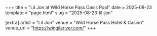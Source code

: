 +++
title = "Lil Jon at Wild Horse Pass Oasis Pool"
date = 2025-08-23
template = "page.html"
slug = "2025-08-23-lil-jon"

[extra]
artist = "Lil Jon"
venue = "Wild Horse Pass Hotel & Casino"
venue_url = "https://wingilariver.com/"
+++
